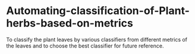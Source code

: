 # Automating-classification-of-Plant-herbs-based-on-metrics
 To classify the plant leaves by various classifiers from different metrics of the leaves and to choose the best classifier for future reference.
